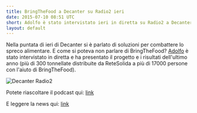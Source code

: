 ```yaml
---
title: BringTheFood a Decanter su Radio2 ieri
date: 2015-07-10 08:51 UTC
short: Adolfo è stato intervistato ieri in diretta su Radio2 a Decanter
layout: default
---
```


Nella puntata di ieri di Decanter si è parlato di soluzioni per combattere lo spreco alimentare. E come si poteva non parlare di BringTheFood? [Adolfo](/profile/adolfo-villafiorita.html) è stato intervistato in diretta e ha presentato il progetto e i risultati dell'ultimo anno (più di 300 tonnellate distribuite da ReteSolida a più di 17000 persone con l'aiuto di BringTheFood).


![Decanter Radio2](http://www.rai.it/dl/img/2014/10/1414231379180HEADER-MINISITO2.jpg)


Potete riascoltare il podcast qui: [link](http://www.decanter.rai.it/dl/portaleRadio/media/ContentItem-2a407b8c-e1a9-4be5-b748-5a2c83be0525.html#)

E leggere la news qui: [link](http://www.decanter.rai.it/dl/portali/site/articolo/ContentItem-7a343513-77a4-49ac-94b6-4cd90458b7df.html)